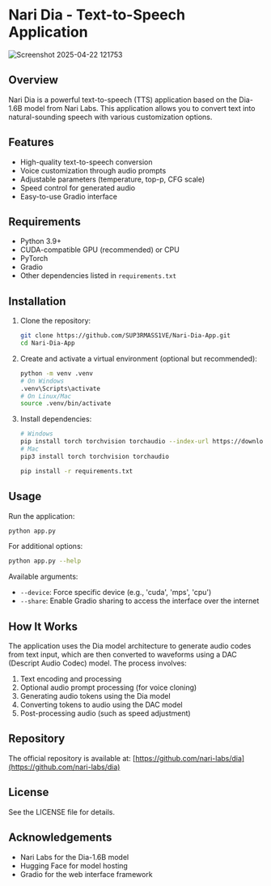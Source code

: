 # Nari Dia - Text-to-Speech Application
![Screenshot 2025-04-22 121753](https://github.com/user-attachments/assets/1fad7fef-8736-4bb5-a94f-993fa2416a8e)


## Overview

Nari Dia is a powerful text-to-speech (TTS) application based on the Dia-1.6B model from Nari Labs. This application allows you to convert text into natural-sounding speech with various customization options.

## Features

- High-quality text-to-speech conversion
- Voice customization through audio prompts
- Adjustable parameters (temperature, top-p, CFG scale)
- Speed control for generated audio
- Easy-to-use Gradio interface

## Requirements

- Python 3.9+
- CUDA-compatible GPU (recommended) or CPU
- PyTorch
- Gradio
- Other dependencies listed in `requirements.txt`

## Installation

1. Clone the repository:
   ```bash
   git clone https://github.com/SUP3RMASS1VE/Nari-Dia-App.git
   cd Nari-Dia-App
   ```

2. Create and activate a virtual environment (optional but recommended):
   ```bash
   python -m venv .venv
   # On Windows
   .venv\Scripts\activate
   # On Linux/Mac
   source .venv/bin/activate
   ```

3. Install dependencies:
   ```bash
   # Windows
   pip install torch torchvision torchaudio --index-url https://download.pytorch.org/whl/cu126
   # Mac
   pip3 install torch torchvision torchaudio

   pip install -r requirements.txt
   ```

## Usage

Run the application:

```bash
python app.py
```

For additional options:

```bash
python app.py --help
```

Available arguments:
- `--device`: Force specific device (e.g., 'cuda', 'mps', 'cpu')
- `--share`: Enable Gradio sharing to access the interface over the internet

## How It Works

The application uses the Dia model architecture to generate audio codes from text input, which are then converted to waveforms using a DAC (Descript Audio Codec) model. The process involves:

1. Text encoding and processing
2. Optional audio prompt processing (for voice cloning)
3. Generating audio tokens using the Dia model
4. Converting tokens to audio using the DAC model
5. Post-processing audio (such as speed adjustment)

## Repository

The official repository is available at: [https://github.com/nari-labs/dia](https://github.com/nari-labs/dia)

## License

See the LICENSE file for details.

## Acknowledgements

- Nari Labs for the Dia-1.6B model
- Hugging Face for model hosting
- Gradio for the web interface framework
